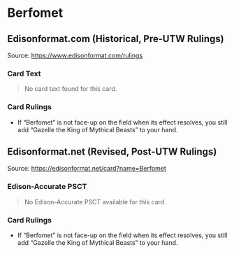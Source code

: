 # Berfomet

## Edisonformat.com (Historical, Pre-UTW Rulings)

Source: https://www.edisonformat.com/rulings

### Card Text

> No card text found for this card.

### Card Rulings

*   If “Berfomet” is not face-up on the field when its effect resolves, you still add “Gazelle the King of Mythical Beasts” to your hand.

## Edisonformat.net (Revised, Post-UTW Rulings)

Source: https://edisonformat.net/card?name=Berfomet

### Edison-Accurate PSCT

> No Edison-Accurate PSCT available for this card.

### Card Rulings

*   If “Berfomet” is not face-up on the field when its effect resolves, you still add “Gazelle the King of Mythical Beasts” to your hand.
            